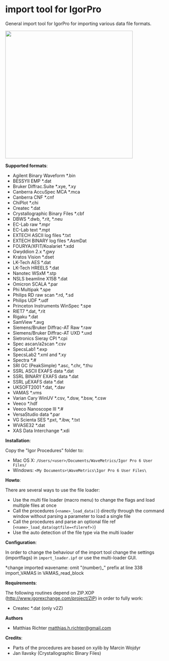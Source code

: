import tool for IgorPro
=======================

General import tool for IgorPro for importing various data file formats.

<img src="GUI.png" width="400">

**Supported formats**:

  - Agilent Binary Waveform *.bin
  - BESSYII EMP *.dat
  - Bruker Diffrac.Suite *.xye, *.xy
  - Canberra AccuSpec MCA *.mca
  - Canberra CNF *.cnf
  - ChiPlot *.chi
  - Createc *.dat
  - Crystallographic Binary Files *.cbf
  - DBWS *.dwb, *.rit, *.neu
  - EC-Lab raw *.mpr
  - EC-Lab text *.mpt
  - EXTECH ASCII log files *.txt
  - EXTECH BINARY log files *.AsmDat
  - FOURYA/XFIT/Koalariet *.xdd
  - Gwyddion 2.x *.gwy
  - Kratos Vision *.dset
  - LK-Tech AES *.dat
  - LK-Tech HREELS *.dat
  - Nanotec WSxM *.stp
  - NSLS beamline X15B *.dat
  - Omicron SCALA *.par
  - Phi Multipak *.spe
  - Philips RD raw scan *.rd, *.sd
  - Philips UDF *.udf
  - Princeton Instruments WinSpec *.spe
  - RIET7 *.dat, *.rit
  - Rigaku *.dat
  - SamView *.avg
  - Siemens/Bruker Diffrac-AT Raw *.raw
  - Siemens/Bruker Diffrac-AT UXD *.uxd
  - Sietronics Sieray CPI *.cpi
  - Spec ascan/a2scan *.csv
  - SpecsLab1 *.exp
  - SpecsLab2 *.xml and *.xy
  - Spectra *.#
  - SRI GC (PeakSimple) *.asc, *.chr, *.thu
  - SSRL ASCII EXAFS data *.dat
  - SSRL BINARY EXAFS data *.dat
  - SSRL µEXAFS data *.dat
  - UKSOFT2001 *.dat, *.dav
  - VAMAS *.vms
  - Varian Cary WinUV *.csv, *.dsw, *.bsw, *.csw
  - Veeco *.hdf
  - Veeco Nanoscope III *.#
  - VersaStudio data *.par
  - VG Scienta SES *.pxt, *.ibw, *.txt
  - WVASE32 *.dat
  - XAS Data Interchange *.xdi

**Installation**:

Copy the "Igor Procedures" folder to:
  - Mac OS X: 	``/Users/<user>/Documents/WaveMetrics/Igor Pro 6 User Files/``
  - Windows: 	``<My Documents>\WaveMetrics\Igor Pro 6 User Files\``


**Howto**:

There are several ways to use the file loader:
  - Use the multi file loader (macro menu) to change the flags and load multiple files at once
  - Call the procedures (``<name>_load_data()``) directly through the command window without parsing a parameter to load a single file
  - Call the procedures and parse an optional file ref (``<name>_load_data(optfile=<fileref>)``)
  - Use the auto detection of the file type via the multi loader

**Configuration**:

In order to change the behaviour of the import tool change the settings (importflags) in ``import_loader.ipf`` or use the multi-loader GUI.

*change imported wavename: omit "(number)_" prefix at line 338 import_VAMAS in VAMAS_read_block

**Requirements**:

The following routines depend on ZIP.XOP (http://www.igorexchange.com/project/ZIP) in order to fully work:
  - Createc *.dat (only v2Z)

**Authors**
  - Matthias Richter matthias.h.richter@gmail.com

**Credits**:
  - Parts of the procedures are based on xylib by Marcin Wojdyr
  - Jan Ilavsky (Crystallographic Binary Files)
